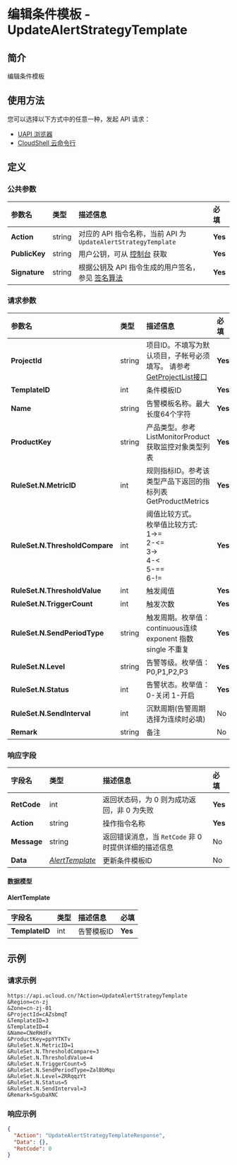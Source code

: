 # 编辑条件模板 - UpdateAlertStrategyTemplate

## 简介

编辑条件模板






## 使用方法

您可以选择以下方式中的任意一种，发起 API 请求：
- [UAPI 浏览器](https://console.ucloud.cn/uapi/detail?id=UpdateAlertStrategyTemplate)
- [CloudShell 云命令行](https://shell.ucloud.cn/)


## 定义

### 公共参数

| 参数名 | 类型 | 描述信息 | 必填 |
|:---|:---|:---|:---|
| **Action**     | string  | 对应的 API 指令名称，当前 API 为 `UpdateAlertStrategyTemplate`                        | **Yes** |
| **PublicKey**  | string  | 用户公钥，可从 [控制台](https://console.ucloud.cn/uapi/apikey) 获取                                             | **Yes** |
| **Signature**  | string  | 根据公钥及 API 指令生成的用户签名，参见 [签名算法](api/summary/signature.md)  | **Yes** |

### 请求参数

| 参数名 | 类型 | 描述信息 | 必填 |
|:---|:---|:---|:---|
| **ProjectId** | string | 项目ID。不填写为默认项目，子帐号必须填写。 请参考[GetProjectList接口](https://docs.ucloud.cn/api/summary/get_project_list) |**Yes**|
| **TemplateID** | int | 条件模板ID |**Yes**|
| **Name** | string | 告警模板名称。最大长度64个字符 |**Yes**|
| **ProductKey** | string | 产品类型。参考ListMonitorProduct获取监控对象类型列表 |**Yes**|
| **RuleSet.N.MetricID** | int | 规则指标ID。参考该类型产品下返回的指标列表GetProductMetrics |**Yes**|
| **RuleSet.N.ThresholdCompare** | int | 阈值比较方式。<br />枚举值比较方式: <br />1->=<br />2-<= <br />3-> <br />4-< <br />5-== <br />6-!= |**Yes**|
| **RuleSet.N.ThresholdValue** | int | 触发阈值 |**Yes**|
| **RuleSet.N.TriggerCount** | int | 触发次数 |**Yes**|
| **RuleSet.N.SendPeriodType** | string | 触发周期。枚举值：continuous连续 exponent 指数 single 不重复 |**Yes**|
| **RuleSet.N.Level** | string | 告警等级。枚举值：P0,P1,P2,P3 |**Yes**|
| **RuleSet.N.Status** | int | 告警状态。枚举值：0-关闭 1-开启 |**Yes**|
| **RuleSet.N.SendInterval** | int | 沉默周期(告警周期选择为连续时必填) |No|
| **Remark** | string | 备注 |No|

### 响应字段

| 字段名 | 类型 | 描述信息 | 必填 |
|:---|:---|:---|:---|
| **RetCode** | int | 返回状态码，为 0 则为成功返回，非 0 为失败 |**Yes**|
| **Action** | string | 操作指令名称 |**Yes**|
| **Message** | string | 返回错误消息，当 `RetCode` 非 0 时提供详细的描述信息 |No|
| **Data** | [*AlertTemplate*](#AlertTemplate) | 更新条件模板ID |No|

#### 数据模型


#### AlertTemplate

| 字段名 | 类型 | 描述信息 | 必填 |
|:---|:---|:---|:---|
| **TemplateID** | int | 告警模板ID |**Yes**|

## 示例

### 请求示例
    
```
https://api.ucloud.cn/?Action=UpdateAlertStrategyTemplate
&Region=cn-zj
&Zone=cn-zj-01
&ProjectId=cAZsbmqT
&TemplateID=3
&TemplateID=4
&Name=CNeRHdFx
&ProductKey=ppYYTKTv
&RuleSet.N.MetricID=1
&RuleSet.N.ThresholdCompare=3
&RuleSet.N.ThresholdValue=4
&RuleSet.N.TriggerCount=5
&RuleSet.N.SendPeriodType=ZalBbMqu
&RuleSet.N.Level=ZRRqqzYt
&RuleSet.N.Status=5
&RuleSet.N.SendInterval=3
&Remark=SgubaXNC
```

### 响应示例
    
```json
{
  "Action": "UpdateAlertStrategyTemplateResponse",
  "Data": {},
  "RetCode": 0
}
```





